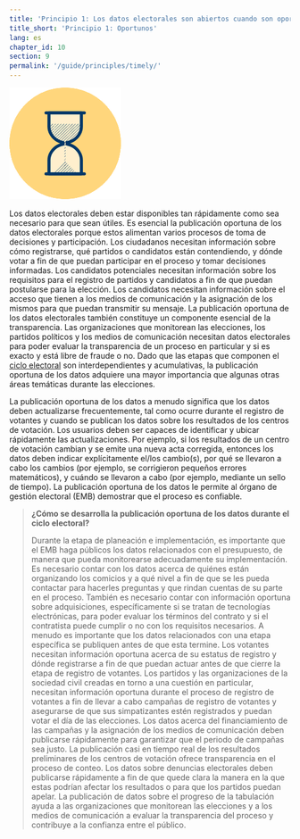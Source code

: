```yaml
---
title: 'Principio 1: Los datos electorales son abiertos cuando son oportunos'
title_short: 'Principio 1: Oportunos'
lang: es
chapter_id: 10
section: 9
permalink: '/guide/principles/timely/'
---
```


![Oportunos](/assets/images/inventory/principles/timely.png)

Los datos electorales deben estar disponibles tan rápidamente como sea necesario para que sean útiles. Es esencial la publicación oportuna de los datos electorales porque estos alimentan varios procesos de toma de decisiones y participación. Los ciudadanos necesitan información sobre cómo registrarse, qué partidos o candidatos están contendiendo, y dónde votar a fin de que puedan participar en el proceso y tomar decisiones informadas. Los candidatos potenciales necesitan información sobre los requisitos para el registro de partidos y candidatos a fin de que puedan postularse para la elección. Los candidatos necesitan información sobre el acceso que tienen a los medios de comunicación y la asignación de los mismos para que puedan transmitir su mensaje. La publicación oportuna de los datos electorales también constituye un componente esencial de la transparencia. Las organizaciones que monitorean las elecciones, los partidos políticos y los medios de comunicación necesitan datos electorales para poder evaluar la transparencia de un proceso en particular y si es exacto y está libre de fraude o no. Dado que las etapas que componen el [ciclo electoral](http://www.idea.int/elections/eea/images/Electoral-cycle.png) son interdependientes y acumulativas, la publicación oportuna de los datos adquiere una mayor importancia que algunas otras áreas temáticas durante las elecciones.

La publicación oportuna de los datos a menudo significa que los datos deben actualizarse frecuentemente, tal como ocurre durante el registro de votantes y cuando se publican los datos sobre los resultados de los centros de votación. Los usuarios deben ser capaces de identificar y ubicar rápidamente las actualizaciones. Por ejemplo, si los resultados de un centro de votación cambian y se emite una nueva acta corregida, entonces los datos deben indicar explícitamente el/los cambio(s), por qué se llevaron a cabo los cambios (por ejemplo, se corrigieron pequeños errores matemáticos), y cuándo se llevaron a cabo (por ejemplo, mediante un sello de tiempo). La publicación oportuna de los datos le permite al órgano de gestión electoral (EMB) demostrar que el proceso es confiable.

> **¿Cómo se desarrolla la publicación oportuna de los datos durante el ciclo electoral?**
>
> Durante la etapa de planeación e implementación, es importante que el EMB haga públicos los datos relacionados con el presupuesto, de manera que pueda monitorearse adecuadamente su implementación. Es necesario contar con los datos acerca de quiénes están organizando los comicios y a qué nivel a fin de que se les pueda contactar para hacerles preguntas y que rindan cuentas de su parte en el proceso. También es necesario contar con información oportuna sobre adquisiciones, específicamente si se tratan de tecnologías electrónicas, para poder evaluar los términos del contrato y si el contratista puede cumplir o no con los requisitos necesarios. A menudo es importante que los datos relacionados con una etapa específica se publiquen antes de que esta termine. Los votantes necesitan información oportuna acerca de su estatus de registro y dónde registrarse a fin de que puedan actuar antes de que cierre la etapa de registro de votantes. Los partidos y las organizaciones de la sociedad civil creadas en torno a una cuestión en particular, necesitan información oportuna durante el proceso de registro de votantes a fin de llevar a cabo campañas de registro de votantes y asegurarse de que sus simpatizantes estén registrados y puedan votar el día de las elecciones. Los datos acerca del financiamiento de las campañas y la asignación de los medios de comunicación deben publicarse rápidamente para garantizar que el periodo de campañas sea justo. La publicación casi en tiempo real de los resultados preliminares de los centros de votación ofrece transparencia en el proceso de conteo. Los datos sobre denuncias electorales deben publicarse rápidamente a fin de que quede clara la manera en la que estas podrían afectar los resultados o para que los partidos puedan apelar. La publicación de datos sobre el progreso de la tabulación ayuda a las organizaciones que monitorean las elecciones y a los medios de comunicación a evaluar la transparencia del proceso y contribuye a la confianza entre el público.
